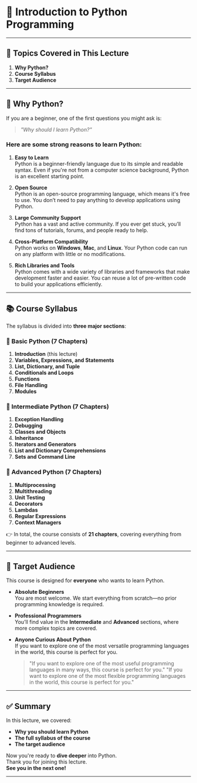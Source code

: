 # 📘 Introduction to Python Programming

---

## 📑 Topics Covered in This Lecture

1. **Why Python?**  
2. **Course Syllabus**  
3. **Target Audience**

---

## 🐍 Why Python?

If you are a beginner, one of the first questions you might ask is:

> _"Why should I learn Python?"_

### Here are some strong reasons to learn Python:

1. **Easy to Learn**  
   Python is a beginner-friendly language due to its simple and readable syntax. Even if you're not from a computer science background, Python is an excellent starting point.

2. **Open Source**  
   Python is an open-source programming language, which means it's free to use. You don’t need to pay anything to develop applications using Python.

3. **Large Community Support**  
   Python has a vast and active community. If you ever get stuck, you’ll find tons of tutorials, forums, and people ready to help.

4. **Cross-Platform Compatibility**  
   Python works on **Windows**, **Mac**, and **Linux**. Your Python code can run on any platform with little or no modifications.

5. **Rich Libraries and Tools**  
   Python comes with a wide variety of libraries and frameworks that make development faster and easier. You can reuse a lot of pre-written code to build your applications efficiently.

---

## 📚 Course Syllabus

The syllabus is divided into **three major sections**:

### 🔹 Basic Python (7 Chapters)

1. **Introduction** (this lecture)  
2. **Variables, Expressions, and Statements**  
3. **List, Dictionary, and Tuple**  
4. **Conditionals and Loops**  
5. **Functions**  
6. **File Handling**  
7. **Modules**

### 🔸 Intermediate Python (7 Chapters)

1. **Exception Handling**  
2. **Debugging**  
3. **Classes and Objects**  
4. **Inheritance**  
5. **Iterators and Generators**  
6. **List and Dictionary Comprehensions**  
7. **Sets and Command Line**

### 🔺 Advanced Python (7 Chapters)

1. **Multiprocessing**  
2. **Multithreading**  
3. **Unit Testing**  
4. **Decorators**  
5. **Lambdas**  
6. **Regular Expressions**  
7. **Context Managers**

👉 In total, the course consists of **21 chapters**, covering everything from beginner to advanced levels.

---

## 🎯 Target Audience

This course is designed for **everyone** who wants to learn Python.

- **Absolute Beginners**  
  You are most welcome. We start everything from scratch—no prior programming knowledge is required.

- **Professional Programmers**  
  You’ll find value in the **Intermediate** and **Advanced** sections, where more complex topics are covered.

- **Anyone Curious About Python**  
  If you want to explore one of the most versatile programming languages in the world, this course is perfect for you.
  > "If you want to explore one of the most useful programming languages in many ways, this course is perfect for you."
  > "If you want to explore one of the most flexible programming languages in the world, this course is perfect for you."

---

## ✅ Summary

In this lecture, we covered:

- **Why you should learn Python**
- **The full syllabus of the course**
- **The target audience**

Now you're ready to **dive deeper** into Python.  
Thank you for joining this lecture.  
**See you in the next one!**

--- 
